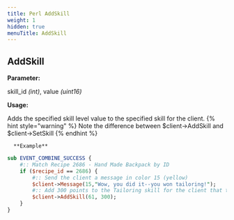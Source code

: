 ```yaml
---
title: Perl AddSkill
weight: 1
hidden: true
menuTitle: AddSkill
---
```


## AddSkill

**Parameter:**

skill\_id _\(int\)_, value _\(uint16\)_

**Usage:**

Adds the specified skill level value to the specified skill for the client.
{% hint style="warning" %}
Note the difference between $client-&gt;AddSkill and $client-&gt;SetSkill
{% endhint %}

      **Example**

```perl
sub EVENT_COMBINE_SUCCESS {
    #:: Match Recipe 2686 - Hand Made Backpack by ID
    if ($recipe_id == 2686) {
        #:: Send the client a message in color 15 (yellow)
        $client->Message(15,"Wow, you did it--you won tailoring!");
        #:: Add 300 points to the Tailoring skill for the client that triggered the event
        $client->AddSkill(61, 300);
    }
}
```
